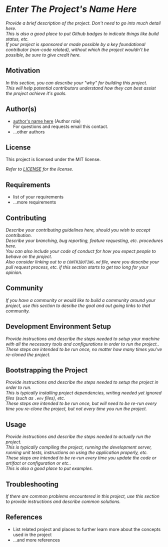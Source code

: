 # *Enter The Project's Name Here*

*Provide a brief description of the project.  Don't need to go into much detail here.*  
*This is also a good place to put Github badges to indicate things like build status, etc.*  
*If your project is sponsored or made possible by a key foundational contributor (non-code related), without which the project wouldn't be possible, be sure to give credit here.*  

## Motivation

*In this section, you can describe your "why" for building this project.*  
*This will help potential contributors understand how they can best assist the project achieve it's goals.*  

## Author(s)

- [author's name here](mailto:author.email@) (Author role)  
  For questions and requests email this contact.  
- ...other authors

## License

This project is licensed under the MIT license.  

*Refer to [LICENSE](./LICENSE) for the license.*  

## Requirements

- list of your requirements
- ...more requirements

## Contributing

*Describe your contributing guidelines here, should you wish to accept contribution.*  
*Describe your branching, bug reporting, feature requesting, etc. procedures here.*  
*You can also include your code of conduct for how you expect people to behave on the project.*  
*Also consider linking out to a `CONTRIBUTING.md` file, were you describe your pull request process, etc. if this section starts to get too long for your opinion.*  

## Community

*If you have a community or would like to build a community around your project, use this section to desribe the goal and out going links to that community.*  

## Development Environment Setup

*Provide instructions and describe the steps needed to setup your machine with all the necessary tools and configurations in order to run the project.*.  
*These steps are intended to be run once, no matter how many times you've re-cloned the project.*  

## Bootstrapping the Project

*Provide instructions and describe the steps needed to setup the project in order to run.*  
*This is typically installing project dependencies, writing needed yet ignored files (such as `.env` files), etc.*  
*These steps are intended to be run once, but will need to be re-run every time you re-clone the project, but not every time you run the project.*  

## Usage

*Provide instructions and describe the steps needed to actually run the project.*  
*This is typically compiling the project, running the development server, running unit tests, instructions on using the application properly, etc.*  
*These steps are intended to be re-run every time you update the code or artifact or configuration or etc.*.  
*This is also a good place to put examples.*  

## Troubleshooting

*If there are common problems encountered in this project, use this section to provide instructions and describe common solutions.*  

## References

- List related project and places to further learn more about the concepts used in the project
- ...and more references

